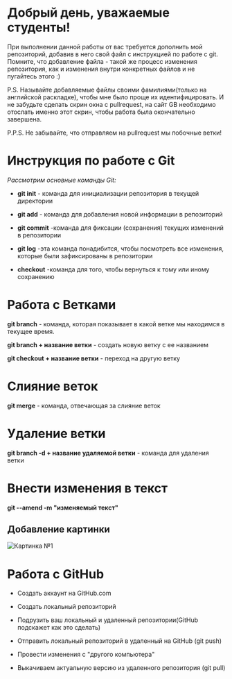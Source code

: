 # Добрый день, уважаемые студенты! 
  При выполнении данной работы от вас требуется дополнить мой репозиторий, добавив в него свой файл с инструкцией по работе с git. Помните, что добавление файла - такой же процесс изменения репозитория, как и изменения внутри конкретных файлов и не пугайтесь этого :)

  P.S. Называйте добавляемые файлы своими фамилиями(только на английской раскладке), чтобы мне было проще их идентифицировать. И не забудьте сделать скрин окна с pullrequest, на сайт GB необходимо отослать именно этот скрин, чтобы работа была окончательно завершена.

  P.P.S. Не забывайте, что отправляем на pullrequest мы побочные ветки!

  # Инструкция по работе с Git

*Рассмотрим основные команды Git:*

* **git init**  - команда для инициализации репозитория в текущей директории

* **git add** - команда для добавления новой информации в репозиторий

* **git commit** -команда для фиксации (сохранения) текущих изменений в репозитории

* **git log** -эта команда понадибится, чтобы посмотреть все изменения, которые были зафиксированы в репозитории

* **checkout** -команда для того, чтобы вернуться к тому или иному сохранению

# Работа с Ветками 

**git branch** - команда, которая показывает в какой ветке мы находимся в текущее время.
 
 **git branch + название ветки** - создать новую ветку с ее названием

 **git checkout + название ветки** - переход на другую ветку

# Слияние веток

**git merge** - команда, отвечающая за слияние веток

# Удаление ветки

**git branch -d + название удаляемой ветки** - команда для удаления ветки

# Внести изменения в текст

**git --amend -m "изменяемый текст"**

## Добавление картинки

![Картинка №1](Smile.jpg) 

# Работа с GitHub

* Создать аккаунт на GitHub.com

* Создать локальный репозиторий

* Подрузить ваш локальный и удаленный репозитории(GitHub подскажет как это сделать)

* Отправить локальный репозиторий в удаленный на GitHub (git push)

* Провести изменения с "другого компьютера"

* Выкачиваем актуальную версию из удаленного репозитория (git pull)
